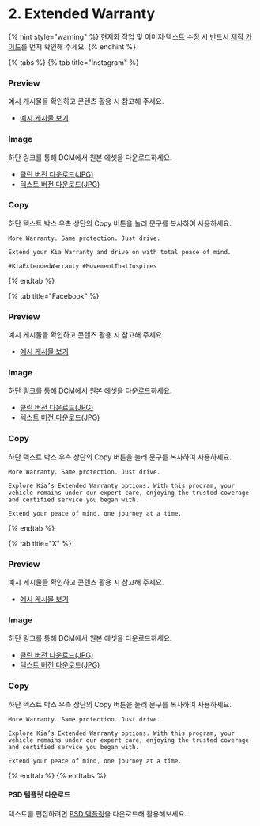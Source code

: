 # 2. Extended Warranty

{% hint style="warning" %}
현지화 작업 및 이미지·텍스트 수정 시 반드시 [제작 가이드](broken-reference)를 먼저 확인해 주세요.
{% endhint %}

{% tabs %}
{% tab title="Instagram" %}
### Preview

예시 게시물을 확인하고 콘텐츠 활용 시 참고해 주세요.

* [예시 게시물 보기](https://www.instagram.com/p/DN5ZPe6CSs8bP5Q-Dn_djYN8iRGEE7PSDCpsYM0/)

### Image

하단 링크를 통해 DCM에서 원본 에셋을 다운로드하세요.

* [클린 버전 다운로드(JPG)](https://dcm.kia.com/product/contents/contentsForm.do?menuType=detail\&rFolderId=all\&rObjectId=0901e241800fac56\&currPageNum=5\&uProjectCode=\&uMarket=\&uDriveType=\&uDoorType=\&uContentType=\&searchType=title\&searchValue=)
* [텍스트 버전 다운로드(JPG)](https://dcm.kia.com/product/contents/contentsForm.do?menuType=detail\&rFolderId=all\&rObjectId=0901e241800fac56\&currPageNum=5\&uProjectCode=\&uMarket=\&uDriveType=\&uDoorType=\&uContentType=\&searchType=title\&searchValue=)

### Copy

하단 텍스트 박스 우측 상단의 Copy 버튼을 눌러 문구를 복사하여 사용하세요.

```
More Warranty. Same protection. Just drive.​

Extend your Kia Warranty and drive on with total peace of mind.​
​
#KiaExtendedWarranty #MovementThatInspires​
```
{% endtab %}

{% tab title="Facebook" %}
### Preview

예시 게시물을 확인하고 콘텐츠 활용 시 참고해 주세요.

* [예시 게시물 보기](https://www.facebook.com/photo?fbid=122094502863002387\&set=a.122093299257002387)

### Image

하단 링크를 통해 DCM에서 원본 에셋을 다운로드하세요.

* [클린 버전 다운로드(JPG)](https://dcm.kia.com/product/contents/contentsForm.do?menuType=detail\&rFolderId=all\&rObjectId=0901e241800fac56\&currPageNum=5\&uProjectCode=\&uMarket=\&uDriveType=\&uDoorType=\&uContentType=\&searchType=title\&searchValue=)
* [텍스트 버전 다운로드(JPG)](https://dcm.kia.com/product/contents/contentsForm.do?menuType=detail\&rFolderId=all\&rObjectId=0901e241800fac56\&currPageNum=5\&uProjectCode=\&uMarket=\&uDriveType=\&uDoorType=\&uContentType=\&searchType=title\&searchValue=)

### Copy

하단 텍스트 박스 우측 상단의 Copy 버튼을 눌러 문구를 복사하여 사용하세요.

```
More Warranty. Same protection. Just drive.​

Explore Kia’s Extended Warranty options. With this program, your vehicle remains under our expert care, enjoying the trusted coverage and certified service you began with. 

Extend your peace of mind, one journey at a time.​
```
{% endtab %}

{% tab title="X" %}
### Preview

예시 게시물을 확인하고 콘텐츠 활용 시 참고해 주세요.

* [예시 게시물 보기](https://x.com/KiaOwnership/status/1961028890698137876/photo/1)

### Image

하단 링크를 통해 DCM에서 원본 에셋을 다운로드하세요.

* [클린 버전 다운로드(JPG)](https://dcm.kia.com/product/contents/contentsForm.do?menuType=detail\&rFolderId=all\&rObjectId=0901e241800fac56\&currPageNum=5\&uProjectCode=\&uMarket=\&uDriveType=\&uDoorType=\&uContentType=\&searchType=title\&searchValue=)
* [텍스트 버전 다운로드(JPG)](https://dcm.kia.com/product/contents/contentsForm.do?menuType=detail\&rFolderId=all\&rObjectId=0901e241800fac56\&currPageNum=5\&uProjectCode=\&uMarket=\&uDriveType=\&uDoorType=\&uContentType=\&searchType=title\&searchValue=)

### Copy

하단 텍스트 박스 우측 상단의 Copy 버튼을 눌러 문구를 복사하여 사용하세요.

```
More Warranty. Same protection. Just drive.​

Explore Kia’s Extended Warranty options. With this program, your vehicle remains under our expert care, enjoying the trusted coverage and certified service you began with. 

Extend your peace of mind, one journey at a time.​
```
{% endtab %}
{% endtabs %}



#### PSD 템플릿 다운로드

텍스트를 편집하려면 [PSD 템플릿](broken-reference)을 다운로드해 활용해보세요.





